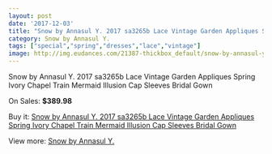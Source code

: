 ```yaml
---
layout: post
date: '2017-12-03'
title: "Snow by Annasul Y. 2017 sa3265b Lace Vintage Garden Appliques Spring Ivory Chapel Train Mermaid Illusion Cap Sleeves Bridal Gown"
category: Snow by Annasul Y.
tags: ["special","spring","dresses","lace","vintage"]
image: http://img.eudances.com/21387-thickbox_default/snow-by-annasul-y-2017-sa3265b-lace-vintage-garden-appliques-spring-ivory-chapel-train-mermaid-illusion-cap-sleeves-bridal-gown.jpg
---
```

Snow by Annasul Y. 2017 sa3265b Lace Vintage Garden Appliques Spring Ivory Chapel Train Mermaid Illusion Cap Sleeves Bridal Gown

On Sales: **$389.98**
<a href="https://www.eudances.com/en/snow-by-annasul-y-/6527-snow-by-annasul-y-2017-sa3265b-lace-vintage-garden-appliques-spring-ivory-chapel-train-mermaid-illusion-cap-sleeves-bridal-gown.html"><amp-img layout="responsive" width="600" height="600" src="//img.eudances.com/21387-thickbox_default/snow-by-annasul-y-2017-sa3265b-lace-vintage-garden-appliques-spring-ivory-chapel-train-mermaid-illusion-cap-sleeves-bridal-gown.jpg" alt="Snow by Annasul Y. 2017 sa3265b Lace Vintage Garden Appliques Spring Ivory Chapel Train Mermaid Illusion Cap Sleeves Bridal Gown 0" /></a>
<a href="https://www.eudances.com/en/snow-by-annasul-y-/6527-snow-by-annasul-y-2017-sa3265b-lace-vintage-garden-appliques-spring-ivory-chapel-train-mermaid-illusion-cap-sleeves-bridal-gown.html"><amp-img layout="responsive" width="600" height="600" src="//img.eudances.com/21392-thickbox_default/snow-by-annasul-y-2017-sa3265b-lace-vintage-garden-appliques-spring-ivory-chapel-train-mermaid-illusion-cap-sleeves-bridal-gown.jpg" alt="Snow by Annasul Y. 2017 sa3265b Lace Vintage Garden Appliques Spring Ivory Chapel Train Mermaid Illusion Cap Sleeves Bridal Gown 1" /></a>
<a href="https://www.eudances.com/en/snow-by-annasul-y-/6527-snow-by-annasul-y-2017-sa3265b-lace-vintage-garden-appliques-spring-ivory-chapel-train-mermaid-illusion-cap-sleeves-bridal-gown.html"><amp-img layout="responsive" width="600" height="600" src="//img.eudances.com/21391-thickbox_default/snow-by-annasul-y-2017-sa3265b-lace-vintage-garden-appliques-spring-ivory-chapel-train-mermaid-illusion-cap-sleeves-bridal-gown.jpg" alt="Snow by Annasul Y. 2017 sa3265b Lace Vintage Garden Appliques Spring Ivory Chapel Train Mermaid Illusion Cap Sleeves Bridal Gown 2" /></a>
<a href="https://www.eudances.com/en/snow-by-annasul-y-/6527-snow-by-annasul-y-2017-sa3265b-lace-vintage-garden-appliques-spring-ivory-chapel-train-mermaid-illusion-cap-sleeves-bridal-gown.html"><amp-img layout="responsive" width="600" height="600" src="//img.eudances.com/21390-thickbox_default/snow-by-annasul-y-2017-sa3265b-lace-vintage-garden-appliques-spring-ivory-chapel-train-mermaid-illusion-cap-sleeves-bridal-gown.jpg" alt="Snow by Annasul Y. 2017 sa3265b Lace Vintage Garden Appliques Spring Ivory Chapel Train Mermaid Illusion Cap Sleeves Bridal Gown 3" /></a>
<a href="https://www.eudances.com/en/snow-by-annasul-y-/6527-snow-by-annasul-y-2017-sa3265b-lace-vintage-garden-appliques-spring-ivory-chapel-train-mermaid-illusion-cap-sleeves-bridal-gown.html"><amp-img layout="responsive" width="600" height="600" src="//img.eudances.com/21389-thickbox_default/snow-by-annasul-y-2017-sa3265b-lace-vintage-garden-appliques-spring-ivory-chapel-train-mermaid-illusion-cap-sleeves-bridal-gown.jpg" alt="Snow by Annasul Y. 2017 sa3265b Lace Vintage Garden Appliques Spring Ivory Chapel Train Mermaid Illusion Cap Sleeves Bridal Gown 4" /></a>
<a href="https://www.eudances.com/en/snow-by-annasul-y-/6527-snow-by-annasul-y-2017-sa3265b-lace-vintage-garden-appliques-spring-ivory-chapel-train-mermaid-illusion-cap-sleeves-bridal-gown.html"><amp-img layout="responsive" width="600" height="600" src="//img.eudances.com/21388-thickbox_default/snow-by-annasul-y-2017-sa3265b-lace-vintage-garden-appliques-spring-ivory-chapel-train-mermaid-illusion-cap-sleeves-bridal-gown.jpg" alt="Snow by Annasul Y. 2017 sa3265b Lace Vintage Garden Appliques Spring Ivory Chapel Train Mermaid Illusion Cap Sleeves Bridal Gown 5" /></a>

Buy it: [Snow by Annasul Y. 2017 sa3265b Lace Vintage Garden Appliques Spring Ivory Chapel Train Mermaid Illusion Cap Sleeves Bridal Gown](https://www.eudances.com/en/snow-by-annasul-y-/6527-snow-by-annasul-y-2017-sa3265b-lace-vintage-garden-appliques-spring-ivory-chapel-train-mermaid-illusion-cap-sleeves-bridal-gown.html "Snow by Annasul Y. 2017 sa3265b Lace Vintage Garden Appliques Spring Ivory Chapel Train Mermaid Illusion Cap Sleeves Bridal Gown")

View more: [Snow by Annasul Y.](https://www.eudances.com/en/105-snow-by-annasul-y- "Snow by Annasul Y.")